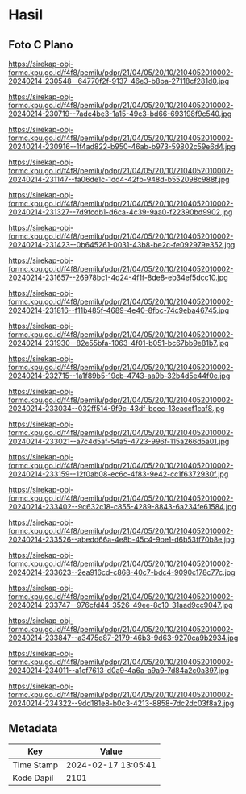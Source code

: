 # Hasil

## Foto C Plano

https://sirekap-obj-formc.kpu.go.id/f4f8/pemilu/pdpr/21/04/05/20/10/2104052010002-20240214-230548--64770f2f-9137-46e3-b8ba-27118cf281d0.jpg

https://sirekap-obj-formc.kpu.go.id/f4f8/pemilu/pdpr/21/04/05/20/10/2104052010002-20240214-230719--7adc4be3-1a15-49c3-bd66-693198f9c540.jpg

https://sirekap-obj-formc.kpu.go.id/f4f8/pemilu/pdpr/21/04/05/20/10/2104052010002-20240214-230916--1f4ad822-b950-46ab-b973-59802c59e6d4.jpg

https://sirekap-obj-formc.kpu.go.id/f4f8/pemilu/pdpr/21/04/05/20/10/2104052010002-20240214-231147--fa06de1c-1dd4-42fb-948d-b552098c988f.jpg

https://sirekap-obj-formc.kpu.go.id/f4f8/pemilu/pdpr/21/04/05/20/10/2104052010002-20240214-231327--7d9fcdb1-d6ca-4c39-9aa0-f22390bd9902.jpg

https://sirekap-obj-formc.kpu.go.id/f4f8/pemilu/pdpr/21/04/05/20/10/2104052010002-20240214-231423--0b645261-0031-43b8-be2c-fe092979e352.jpg

https://sirekap-obj-formc.kpu.go.id/f4f8/pemilu/pdpr/21/04/05/20/10/2104052010002-20240214-231657--26978bc1-4d24-4f1f-8de8-eb34ef5dcc10.jpg

https://sirekap-obj-formc.kpu.go.id/f4f8/pemilu/pdpr/21/04/05/20/10/2104052010002-20240214-231816--f11b485f-4689-4e40-8fbc-74c9eba46745.jpg

https://sirekap-obj-formc.kpu.go.id/f4f8/pemilu/pdpr/21/04/05/20/10/2104052010002-20240214-231930--82e55bfa-1063-4f01-b051-bc67bb9e81b7.jpg

https://sirekap-obj-formc.kpu.go.id/f4f8/pemilu/pdpr/21/04/05/20/10/2104052010002-20240214-232715--1a1f89b5-19cb-4743-aa9b-32b4d5e44f0e.jpg

https://sirekap-obj-formc.kpu.go.id/f4f8/pemilu/pdpr/21/04/05/20/10/2104052010002-20240214-233034--032ff514-9f9c-43df-bcec-13eaccf1caf8.jpg

https://sirekap-obj-formc.kpu.go.id/f4f8/pemilu/pdpr/21/04/05/20/10/2104052010002-20240214-233021--a7c4d5af-54a5-4723-996f-115a266d5a01.jpg

https://sirekap-obj-formc.kpu.go.id/f4f8/pemilu/pdpr/21/04/05/20/10/2104052010002-20240214-233159--12f0ab08-ec6c-4f83-9e42-cc1f6372930f.jpg

https://sirekap-obj-formc.kpu.go.id/f4f8/pemilu/pdpr/21/04/05/20/10/2104052010002-20240214-233402--9c632c18-c855-4289-8843-6a234fe61584.jpg

https://sirekap-obj-formc.kpu.go.id/f4f8/pemilu/pdpr/21/04/05/20/10/2104052010002-20240214-233526--abedd66a-4e8b-45c4-9be1-d6b53ff70b8e.jpg

https://sirekap-obj-formc.kpu.go.id/f4f8/pemilu/pdpr/21/04/05/20/10/2104052010002-20240214-233623--2ea916cd-c868-40c7-bdc4-9090c178c77c.jpg

https://sirekap-obj-formc.kpu.go.id/f4f8/pemilu/pdpr/21/04/05/20/10/2104052010002-20240214-233747--976cfd44-3526-49ee-8c10-31aad9cc9047.jpg

https://sirekap-obj-formc.kpu.go.id/f4f8/pemilu/pdpr/21/04/05/20/10/2104052010002-20240214-233847--a3475d87-2179-46b3-9d63-9270ca9b2934.jpg

https://sirekap-obj-formc.kpu.go.id/f4f8/pemilu/pdpr/21/04/05/20/10/2104052010002-20240214-234011--a1cf7613-d0a9-4a6a-a9a9-7d84a2c0a397.jpg

https://sirekap-obj-formc.kpu.go.id/f4f8/pemilu/pdpr/21/04/05/20/10/2104052010002-20240214-234322--9dd181e8-b0c3-4213-8858-7dc2dc03f8a2.jpg


## Metadata

| Key        | Value               |
| ---------- | ------------------- |
| Time Stamp | 2024-02-17 13:05:41 |
| Kode Dapil | 2101                |



